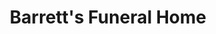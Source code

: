---
title: "Barrett's Funeral Home"
url: /st-johns/barretts-funeral-home/
shop: funeral directors
---